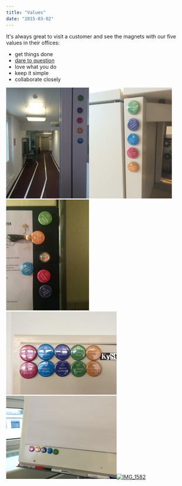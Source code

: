 ```yaml
---
title: "Values"
date: "2015-03-02"
---
```


It's always great to visit a customer and see the magnets with our five values in their offices:

- get things done
- [dare to question](http://blog.simplificator.com/2015/02/12/dare-to-question/)
- love what you do
- keep it simple
- collaborate closely

[![](images/img_1549.jpg)![](images/img_1550.jpg)![](images/img_1580.jpg)![](images/img_1581.jpg)![](images/img_1582.jpg)![IMG_1582](https://simplificators.files.wordpress.com/2015/03/img_1582.jpg?w=225)](https://simplificators.files.wordpress.com/2015/03/img_1530.jpg)
